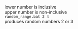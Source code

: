 lower number is inclusive<br>
upper number is non-inclusive<br>
`random_range.bat 2 4`<br>
produces random numbers 2 or 3
